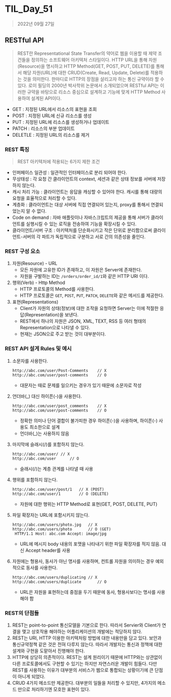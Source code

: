 # TIL_Day_51

> 2022년 09월 27일

## RESTful API

> REST란 Representational State Transfer의 약어로 웹을 이용할 때 제약 조건들을 정의하는 소프트웨어 아키텍처 스타일이다. HTTP URL을 통해 자원(Resource)을 명시하고 HTTP Method(GET, POST, PUT, DELETE)를 통해서 해당 자원(URL)에 대한 CRUD(Create, Read, Update, Delete)를 적용하는 것을 의미한다. 한마디로 HTTP의 장점을 살리고자 하는 통신 규약이라 할 수 있다. 로이 필딩의 2000년 박사학위 논문에서 소개되었으며 RESTful API는 이러한 규약을 바탕으로 리소스 중심으로 설계하고 기능에 맞게 HTTP Method 사용하여 설계된 API이다.

- GET : 지정된 URL에서 리소스의 표현을 조회
- POST : 지정된 URL에 신규 리소스를 생성
- PUT : 지정된 URL에 리소스를 생성하거나 업데이트
- PATCH : 리소스의 부분 업데이트
- DELETLE : 지정된 URL의 리소스를 제거

### REST 특징

> REST 아키텍처에 적용되는 6가지 제한 조건

- 인퍼페이스 일관성 : 일관적인 인터페이스로 분리 되어야 한다.
- 무상태성 : 각 요청 간 클라이언트의 context, 세션과 같은 상태 정보를 서버에 저장하지 않는다.
- 캐시 처리 가능 : 클라이언트는 응답을 캐싱할 수 있어야 한다. 캐시를 통해 대량의 요청을 효율적으로 처리할 수 있다.
- 계층화 : 클라이언트는 대상 서버에 직접 연결되어 있는지, proxy를 통해서 연결되었는지 알 수 없다.
- Code on demand : 자바 애플릿이나 자바스크립트의 제공을 통해 서버가 클라이언트를 실행시킬 수 있는 로직을 전송하여 기능을 확장시킬 수 있다.
- 클라이언트/서버 구조 : 아키텍처를 단순화시키고 작은 단위로 분리함으로써 클라이언트-서버의 각 파트가 독립적으로 구분하고 서로 간의 의존성을 줄인다.

### REST 구성 요소

1. 자원(Resource) - URL
   - 모든 자원에 고유한 ID가 존재하고, 이 자원은 Server에 존재한다.
   - 자원을 구발하는 ID는 `/orders/order_id/1`와 같은 HTTP URI 이다.
2. 행위(Verb) - Http Method
   - HTTP 프로토콜의 Method를 사용한다.
   - HTTP 프로토콜은 `GET`, `POST`, `PUT`, `PATCH`,  `DELETE`와 같은 메서드를 제공한다.
3. 표현(Representations)
   - Client가 자원의 상태(정보)에 대한 조작을 요청하면 Server는 이에 적절한 응답(Representation)을 보낸다.
   - REST에서 하나의 자원은 JSON, XML, TEXT, RSS 등 여러 형태의 Representation으로 나타낼 수 있다.
   - 현재는 JSON으로 주고 받는 것이 대부분이다.

### REST API 설게 Rules 및 예시

1. 소문자를 사용한다.

   ```
   http://abc.com/user/Post-Comments	// X
   http://abc.com/user/post-comments	// O
   ```

   - 대문자는 때로 문제를 일으키는 경우가 있기 때문에 소문자로 작성

2. 언더바(_) 대신 하이픈(-)을 사용한다.

   ```
   http://abc.com/user/post_comments	// X
   http://abc.com/user/post-comments	// O
   ```

   - 정확한 의미나 단어 결합이 불가피한 경우 하이픈(-)을 사용하며, 하이픈(-) 사용도 최소한으로 설계
   - 언더바(_)는 사용하지 않음

3. 마지막에 슬래시(/)를 포함하지 않는다.

   ```
   http://abc.com/user/	// X
   http://abc.com/user		// O
   ```

   - 슬래시(/)는 계층 관계를 나타낼 때 사용

4. 행위를 포함하지 않는다.

   ```
   http://abc.com/user/post/1	// X (POST)
   http://abc.com/user/1		// O (DELETE)
   ```

   - 자원에 대한 행위는 HTTP Method로 표현(GET, POST, DELETE, PUT)

5. 파일 확장자는 URL에 포함시키지 않는다.

   ```
   http://abc.com/users/photo.jpg	// X
   http://abc.com/users/photo		// O (GET)
   	HTTP/1.1 Host: abc.com Accept: image/jpg
   ```

   - URL에 메시지 body 내용의 포맷을 나타내기 위한 파일 확장자를 적지 않음. 대신 Accept header를 사용

6. 자원에는 형용사, 동사가 아닌 명사를 사용하며, 컨트롤 자원을 의미하는 경우 예외적으로 동사를 사용한다.

   ```
   http://abc.com/users/duplicating	// X
   http://abc.com/users/duplicate		// O
   ```

   - URL은 자원을 표현하는데 중점을 두기 때문에 동사, 형용사보다는 명사를 사용해야 함

### REST의 단점들

1. REST는 point-to-point 통신모델을 기본으로 한다. 따라서 Servier와 Client가 연결을 맺고 상호작용 해야하는 어플리케이션의 개발에는 적당하지 않다.
2. REST는 URI, HTTP 이용한 아키텍처링 방법에 대한 내용만을 담고 있다. 보안과 통신규약정책 같은 것은 전혀 다루지 않는다. 따라서 개발자는 통신과 정책에 대한 설계와 구현을 도맡아서 진행해야 한다.
3. HTTP에 상당히 의존적이다. REST는 설계 원리이기 때문에 HTTP와는 상관없이 다른 프로토콜에서도 구현할 수 있기는 하지만 자연스러운 개발이 힘들다. 다만 REST를 사용하는 이유가 대부분의 서비스가 웹으로 통합되는 상황이기에 큰 단점이 아니게 되었다.
4. CRUD 4가지 메소드만 제공한다. 대부분의 일들을 처리할 수 있지만, 4가지의 메소드 만으로 처리하기엔 모호한 표현이 있다.